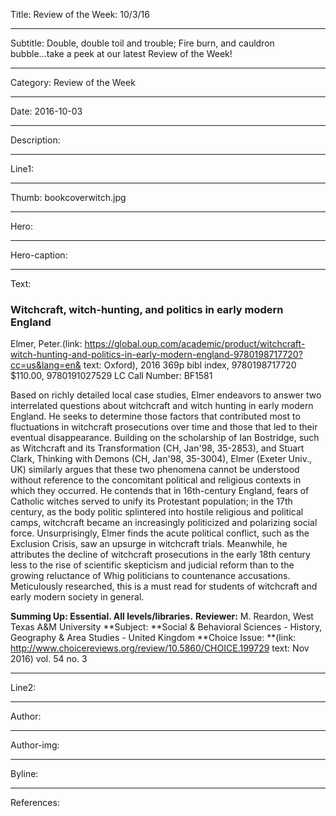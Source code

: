 Title: Review of the Week: 10/3/16

----

Subtitle: Double, double toil and trouble; Fire burn, and cauldron bubble...take a peek at our latest Review of the Week!

----

Category: Review of the Week

----

Date: 2016-10-03

----

Description: 

----

Line1: 

----

Thumb: bookcoverwitch.jpg

----

Hero: 

----

Hero-caption: 

----

Text: 

### **Witchcraft, witch-hunting, and politics in early modern England**
Elmer, Peter.(link: https://global.oup.com/academic/product/witchcraft-witch-hunting-and-politics-in-early-modern-england-9780198717720?cc=us&lang=en& text:  Oxford), 2016
369p bibl index, 9780198717720 $110.00, 9780191027529
LC Call Number: BF1581

Based on richly detailed local case studies, Elmer endeavors to answer two interrelated questions about witchcraft and witch hunting in early modern England. He seeks to determine those factors that contributed most to fluctuations in witchcraft prosecutions over time and those that led to their eventual disappearance. Building on the scholarship of Ian Bostridge, such as Witchcraft and its Transformation (CH, Jan'98, 35-2853), and Stuart Clark, Thinking with Demons (CH, Jan'98, 35-3004), Elmer (Exeter Univ., UK) similarly argues that these two phenomena cannot be understood without reference to the concomitant political and religious contexts in which they occurred. He contends that in 16th-century England, fears of Catholic witches served to unify its Protestant population; in the 17th century, as the body politic splintered into hostile religious and political camps, witchcraft became an increasingly politicized and polarizing social force. Unsurprisingly, Elmer finds the acute political conflict, such as the Exclusion Crisis, saw an upsurge in witchcraft trials. Meanwhile, he attributes the decline of witchcraft prosecutions in the early 18th century less to the rise of scientific skepticism and judicial reform than to the growing reluctance of Whig politicians to countenance accusations. Meticulously researched, this is a must read for students of witchcraft and early modern society in general.

**Summing Up: Essential. All levels/libraries.**
**Reviewer:** M. Reardon, West Texas A&M University
**Subject: **Social & Behavioral Sciences - History, Geography & Area Studies - United Kingdom
**Choice Issue: **(link: http://www.choicereviews.org/review/10.5860/CHOICE.199729 text: Nov 2016) vol. 54 no. 3

----

Line2: 

----

Author: 

----

Author-img: 

----

Byline: 

----

References: 